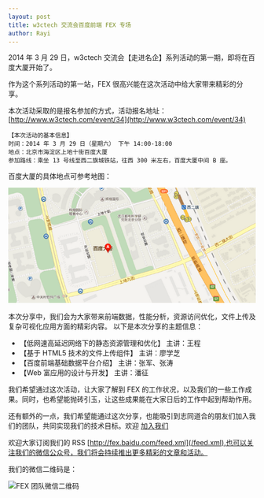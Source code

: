 ```yaml
---
layout: post
title: w3ctech 交流会百度前端 FEX 专场
author: Rayi
---
```


2014 年 3 月 29 日，w3ctech 交流会【走进名企】系列活动的第一期，即将在百度大厦开始了。

作为这个系列活动的第一站，FEX 很高兴能在这次活动中给大家带来精彩的分享。

本次活动采取的是报名参加的方式，活动报名地址： [http://www.w3ctech.com/event/34](http://www.w3ctech.com/event/34)

    【本次活动的基本信息】
    时间：2014 年 3 月 29 日（星期六） 下午 14:00-18:00
    地点：北京市海淀区上地十街百度大厦
    参加路线：乘坐 13 号线至西二旗城铁站，往西 300 米左右，百度大厦中间 B 座。

百度大厦的具体地点可参考地图：

![百度大厦 B 座](/img/fex-w3ctech-2014/map.png)

本次分享中，我们会为大家带来前端数据，性能分析，资源访问优化，文件上传及复杂可视化应用方面的精彩内容。
以下是本次分享的主题信息：

+ 【低网速高延迟网络下的静态资源管理和优化】 主讲：王程
+ 【基于 HTML5 技术的文件上传组件】 主讲：廖学芝
+ 【百度前端基础数据平台介绍】 主讲：张军、张涛
+ 【Web 富应用的设计与开发】 主讲：潘征

我们希望通过这次活动，让大家了解到 FEX 的工作状况，以及我们的一些工作成果。同时，也希望能抛砖引玉，让这些成果能在大家日后的工作中起到帮助作用。

还有额外的一点，我们希望能通过这次分享，也能吸引到志同道合的朋友们加入我们的团队，共同实现我们的技术目标。欢迎 [加入我们](/we-need-you/)

欢迎大家订阅我们的 RSS [http://fex.baidu.com/feed.xml](/feed.xml),也可以关注我们的微信公众号，我们将会持续推出更多精彩的文章和活动。

我们的微信二维码是：

![FEX 团队微信二维码](/public/images/erwei.png)
